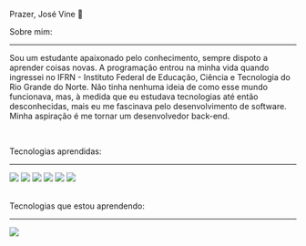 Prazer, José Vine 👋

Sobre mim:
<hr>
<p>Sou um estudante apaixonado pelo conhecimento, sempre dispoto a aprender coisas novas. A programação entrou na minha vida quando ingressei no IFRN - Instituto Federal de Educação, Ciência e Tecnologia do Rio Grande do Norte. Não tinha nenhuma ideia de como esse mundo funcionava, mas, à medida que eu estudava tecnologias até então desconhecidas, mais eu me fascinava pelo desenvolvimento de software. Minha aspiração é me tornar um desenvolvedor back-end.</p>
<br>
<p>Tecnologias aprendidas:</p>
<hr>
<div>
  <img src="https://img.shields.io/badge/HTML5-E34F26?style=for-the-badge&logo=html5&logoColor=white">
  <img src="https://img.shields.io/badge/CSS3-1572B6?style=for-the-badge&logo=css3&logoColor=white">
  <img src="https://img.shields.io/badge/JavaScript-323330?style=for-the-badge&logo=javascript&logoColor=F7DF1E">
  <img src="https://img.shields.io/badge/Bootstrap-563D7C?style=for-the-badge&logo=bootstrap&logoColor=white">
  <img src="https://img.shields.io/badge/Java-ED8B00?style=for-the-badge&logo=openjdk&logoColor=white">
  <img src="https://img.shields.io/badge/MySQL-005C84?style=for-the-badge&logo=mysql&logoColor=white">
</div>
<br>
<p>Tecnologias que estou aprendendo:</p>
<hr>
<div>
  <img src="https://img.shields.io/badge/jQuery-0769AD?style=for-the-badge&logo=jquery&logoColor=white">
</div>
